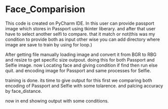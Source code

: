# Face_Comparision

This code is created on PyCharm IDE.
In this user can provide passport image which stores in Passport using tkinter liberary.
and after that user have to select another selfi to compare. that it match or not(this was my condition to provide both as input other wise you can add directory where image are save to train by using for loop.)

After getting file manually loading image and convert it from BGR to RBG and resize to get specific size outpout. doing this for both Passport and Selfie image.
now Locating face and giving condition if find then run else quit. and encoding image for Passport and same processes for Selfie.

training is done. its time to give output for this first we comparing both encoding of Passport and Selfie with some tolarence. and palcing accuracy by face_distance.

now in end showing output with some conditions.

